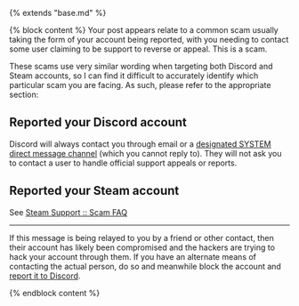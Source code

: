 {% extends "base.md" %}

{% block content %}
Your post appears relate to a common scam usually taking the form of your account being reported, with you needing to contact some user claiming to be support to reverse or appeal. This is a scam.

These scams use very similar wording when targeting both Discord and Steam accounts, so I can find it difficult to accurately identify which particular scam you are facing. As such, please refer to the appropriate section:

## Reported your Discord account

Discord will always contact you through email or a [designated SYSTEM direct message channel](https://support.discord.com/hc/articles/360036118732-Discord-System-Messages) (which you cannot reply to). They will not ask you to contact a user to handle official support appeals or reports.

## Reported your Steam account

See [Steam Support :: Scam FAQ](https://help.steampowered.com/faqs/view/70E6-991B-233B-A37B)

---

If this message is being relayed to you by a friend or other contact, then their account has likely been compromised and the hackers are trying to hack your account through them. If you have an alternate means of contacting the actual person, do so and meanwhile block the account and [report it to Discord](https://dis.gd/howtoreport).

{% endblock content %}
